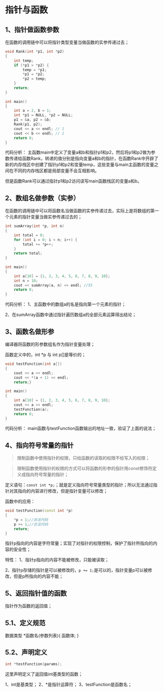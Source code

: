 # 指针与函数

## 1、指针做函数参数
在函数的调用链中可以将指针类型变量当做函数的实参传递过去；

```cpp
void Rank(int *p1, int *p2)  
{  
    int temp;  
    if (*p1 > *p2) {  
        temp = *p1;  
        *p1 = *p2;  
        *p2 = temp;  
    }  
    return;  
}  
  
int main()  
{  
    int a = 2, b = 1;  
    int *p1 = NULL, *p2 = NULL;  
    p1 = &a, p2 = &b;  
    Rank(p1, p2);  
    cout << a << endl; // 1  
    cout << b << endl; // 2  
    return 0;  
}
```

代码分析：
主函数main中定义了变量a和b和指针p1和p2，然后将p1和p2做为参数传递给函数Rank，转递的值分别是指向变量a和b的指针，在函数Rank中开辟了新的内存栈区中创建了指针p1和p2和变量temp，这些变量与main主函数的变量之间在不同的内存栈区都是局部变量不会互相影响。

但是函数Rank可以通过指针p1和p2访问读写main函数栈区的变量a和b。


## 2、数组名做参数（实参）
在函数的调用链中可以将函数名当做函数的实参传递过去，实际上是将数组的第一个元素的指针变量当做实参传递过去的；

```cpp
int sumArray(int *p, int n)  
{  
    int total = 0;  
    for (int i = 0; i < n; i++) {  
        total += *p++;  
    }  
    return total;  
}  
  
int main()  
{  
    int a[10] = {1, 2, 3, 4, 5, 6, 7, 8, 9, 10};  
    int n = 10;  
    cout << sumArray(a, n) << endl; //55  
    return 0;  
}
```

代码分析：
1、主函数中的数组a的名是指向第一个元素的指针；

2、在sumArray函数中通过指针遍历数组a的全部元素运算得出结论；


## 3、函数名做形参
编译器将函数的形参数组名作为指针变量处理；

函数定义中的，int \*p 与 int p[]是等价的；

```cpp
void testFunction(int a[])  
{  
    cout << a << endl;  
    cout << *(a + 1) << endl;  
    return;}  
  
int main()  
{  
    int a[10] = {1, 2, 3, 4, 5, 6, 7, 8, 9, 10};  
    cout << a << endl;  
    testFunction(a);  
    return 0;  
}
```

代码分析：
main函数与testFunction函数输出的地址一致，验证了上面的说法；

## 4、指向符号常量的指针
> 限制函数中使用指针的权限，只给函数的读取的权限不给写入的权限；

> 限制函数使用指针的权限的方式可以将函数的形参的指针用const修饰符定义成指向符号常量的指针；

定义语句：`const int *p;`；就是定义指向符号常量类型的指针；所以无法通过指针对其指向的内容进行修改，但是指针变量可以修改；

函数中的应用：

```cpp
void testFunction(const int *p)
{
	*p = 1;//非法代码
	p += 1;//合法代码
	return;
}
```

指针p指向的内容是字符常量；实现了对指针的权限控制，保护了指针所指向的内容的安全性；

特性：
1、指针p指向的内容不能被修改，只能被读取；

2、指针p存储的指针是可以被修改的，`p += 1;`是可以的，指针变量p可以被修改，但是p所指向的内容不能；


## 5、返回指针值的函数
指针作为函数的返回值；

## 5.1、定义规范
数据类型 \*函数名(参数列表){
    函数体;
}

## 5.2、声明定义

```cpp
int *testFunction(params);
```

这里声明定义了返回值int基类型的函数；

1、int是基类型；
2、\*是指针运算符；
3、testFunction是函数名；
